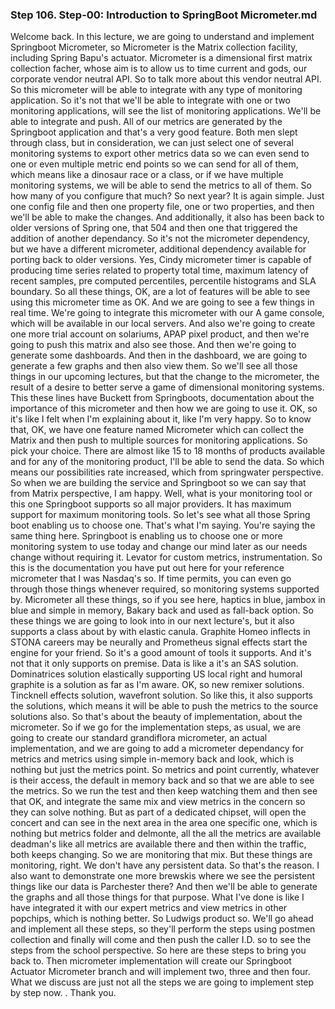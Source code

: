 ### Step 106. Step-00: Introduction to SpringBoot Micrometer.md
Welcome back.  In this lecture, we are going to understand and implement Springboot Micrometer, so Micrometer is the Matrix collection facility, including Spring Bapu's actuator. Micrometer is a dimensional first matrix collection facher, whose aim is to allow us to time current and gods, our corporate vendor neutral API. So to talk more about this vendor neutral API. So this micrometer will be able to integrate with any type of monitoring application. So it's not that we'll be able to integrate with one or two monitoring applications, will see the list of monitoring applications. We'll be able to integrate and push. All of our metrics are generated by the Springboot application and that's a very good feature. Both men slept through class, but in consideration, we can just select one of several monitoring systems to export other metrics data so we can even send to one or even multiple metric end points so we can send for all of them, which means like a dinosaur race or a class, or if we have multiple monitoring systems, we will be able to send the metrics to all of them. So how many of you configure that much? So next year? It is again simple. Just one config file and then one property file, one or two properties, and then we'll be able to make the changes. And additionally, it also has been back to older versions of Spring one, that 504 and then one that triggered the addition of another dependancy. So it's not the micrometer dependency, but we have a different micrometer, additional dependency available for porting back to older versions. Yes, Cindy micrometer timer is capable of producing time series related to property total time, maximum latency of recent samples, pre computed percentiles, percentile histograms and SLA boundary. So all these things, OK, are a lot of features will be able to see using this micrometer time as OK. And we are going to see a few things in real time. We're going to integrate this micrometer with our A game console, which will be available in our local servers. And also we're going to create one more trial account on solariums, APAP pixel product, and then we're going to push this matrix and also see those. And then we're going to generate some dashboards. And then in the dashboard, we are going to generate a few graphs and then also view them. So we'll see all those things in our upcoming lectures, but that the change to the micrometer, the result of a desire to better serve a game of dimensional monitoring systems. This these lines have Buckett from Springboots, documentation about the importance of this micrometer and then how we are going to use it. OK, so it's like I felt when I'm explaining about it, like I'm very happy. So to know that, OK, we have one feature named Micrometer which can collect the Matrix and then push to multiple sources for monitoring applications. So pick your choice. There are almost like 15 to 18 months of products available and for any of the monitoring product, I'll be able to send the data. So which means our possibilities rate increased, which from springwater perspective. So when we are building the service and Springboot so we can say that from Matrix perspective, I am happy. Well, what is your monitoring tool or this one Springboot supports so all major providers. It has maximum support for maximum monitoring tools. So let's see what all those Spring boot enabling us to choose one. That's what I'm saying. You're saying the same thing here. Springboot is enabling us to choose one or more monitoring system to use today and change our mind later as our needs change without requiring it. Levator for custom metrics, instrumentation. So this is the documentation you have put out here for your reference micrometer that I was Nasdaq's so. If time permits, you can even go through those things whenever required, so monitoring systems supported by. Micrometer all these things, so if you see here, haptics in blue, jambox in blue and simple in memory, Bakary back and used as fall-back option. So these things we are going to look into in our next lecture's, but it also supports a class about by with elastic canula. Graphite Homeo inflects in STONA careers may be neurally and Prometheus signal effects start the engine for your friend. So it's a good amount of tools it supports. And it's not that it only supports on premise. Data is like a it's an SAS solution. Dominatrices solution elastically supporting US local right and humoral graphite is a solution as far as I'm aware. OK, so new remixer solutions. Tincknell effects solution, wavefront solution. So like this, it also supports the solutions, which means it will be able to push the metrics to the source solutions also. So that's about the beauty of implementation, about the micrometer. So if we go for the implementation steps, as usual, we are going to create our standard grandiflora micrometer, an actual implementation, and we are going to add a micrometer dependancy for metrics and metrics using simple in-memory back and look, which is nothing but just the metrics point. So metrics and point currently, whatever is their access, the default in memory back and so that we are able to see the metrics. So we run the test and then keep watching them and then see that OK, and integrate the same mix and view metrics in the concern so they can solve nothing. But as part of a dedicated chipset, will open the concert and can see in the next area in the area one specific one, which is nothing but metrics folder and delmonte, all the all the metrics are available deadman's like all metrics are available there and then within the traffic, both keeps changing. So we are monitoring that mix. But these things are monitoring, right. We don't have any persistent data. So that's the reason. I also want to demonstrate one more brewskis where we see the persistent things like our data is Parchester there? And then we'll be able to generate the graphs and all those things for that purpose. What I've done is like I have integrated it with our expert metrics and view metrics in other popchips, which is nothing better. So Ludwigs product so. We'll go ahead and implement all these steps, so they'll perform the steps using postmen collection and finally will come and then push the caller I.D. so to see the steps from the school perspective. So here are these steps to bring you back to. Then micrometer implementation will create our Springboot Actuator Micrometer branch and will implement two, three and then four. What we discuss are just not all the steps we are going to implement step by step now. . Thank you.  